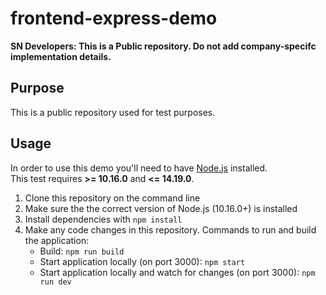 # frontend-express-demo

**SN Developers: This is a Public repository. Do not add company-specifc implementation details.**

## Purpose 

This is a public repository used for test purposes.

## Usage

In order to use this demo you'll need to have [Node.js](https://nodejs.org/) installed.  
This test requires **>= 10.16.0** and **<= 14.19.0**.

1. Clone this repository on the command line
1. Make sure the the correct version of Node.js (10.16.0+) is installed
1. Install dependencies with ```npm install```
1. Make any code changes in this repository. Commands to run and build the application:
    - Build: ```npm run build```
    - Start application locally (on port 3000): ```npm start```
    - Start application locally and watch for changes (on port 3000): ```npm run dev```

